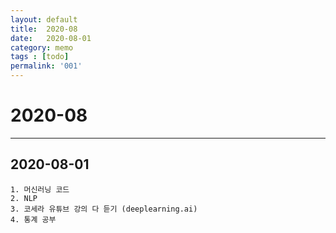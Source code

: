 ```yaml
---
layout: default
title:  2020-08
date:   2020-08-01
category: memo
tags : [todo]
permalink: '001'
---
```


<h1> 2020-08 </h1>

* * * 

## 2020-08-01 

    1. 머신러닝 코드
    2. NLP
    3. 코세라 유튜브 강의 다 듣기 (deeplearning.ai)
    4. 통계 공부
